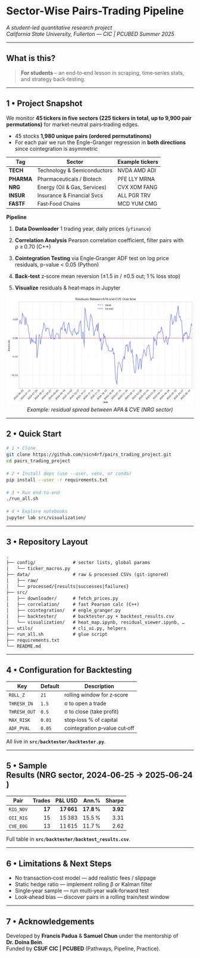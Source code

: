 # Sector-Wise Pairs-Trading Pipeline

*A student-led quantitative research project  
California State University, Fullerton — CIC | PCUBED Summer 2025*

---

## What is this?
> **For students** – an end‑to‑end lesson in scraping, time‑series stats, and strategy back‑testing.  

---

## 1 • Project Snapshot
We monitor **45 tickers in five sectors (225 tickers in total, up to 9,900 pair permutations)** for market‑neutral pairs‑trading edges.
* 45 stocks **1,980 unique pairs (ordered permutatinons)**
* For each pair we run the Engle-Granger regression in **both directions** since cointegration is asymmetric

| Tag | Sector | Example tickers |
|-----|--------|-----------------|
| **TECH**  | Technology & Semiconductors | NVDA AMD ADI |
| **PHARMA**| Pharmaceuticals / Biotech   | PFE LLY MRNA |
| **NRG**   | Energy (Oil & Gas, Services)| CVX XOM FANG |
| **INSUR** | Insurance & Financial Svcs  | ALL PGR TRV |
| **FASTF** | Fast‑Food Chains            | MCD YUM CMG |

**Pipeline**

1.  **Data Downloader** 1 trading year, daily prices (`yfinance`)  

2.  **Correlation Analysis** Pearson correlation coefficient, filter pairs with ρ ≥ 0.70 (C++)  

3.  **Cointegration Testing** via Engle‑Granger ADF test on log price residuals, p-value < 0.05 (Python) 

4.  **Back‑test** z‑score mean reversion (±1.5 in / ±0.5 out; 1 % loss stop)  

5.  **Visualize** residuals & heat‑maps in Jupyter

<p align="center">
  <img src="src/visualization/img/apa_cve_residuals.png" width="640">
  <br><em>Example: residual spread between APA & CVE (NRG sector)</em>
</p>

---

## 2 • Quick Start

```bash
# 1 • Clone
git clone https://github.com/sicn4rf/pairs_trading_project.git
cd pairs_trading_project

# 2 • Install deps (use --user, venv, or conda)
pip install --user -r requirements.txt

# 3 • Run end‑to‑end
./run_all.sh

# 4 • Explore notebooks
jupyter lab src/visualization/
```

---

## 3 • Repository Layout
```text
.
├── config/              # sector lists, global params
│   └── ticker_macros.py
├── data/                # raw & processed CSVs (git‑ignored)
│   ├── raw/
│   └── processed/{results|successes|failures}
├── src/
│   ├── downloader/      # fetch_prices.py
│   ├── correlation/     # fast Pearson calc (C++)
│   ├── cointegration/   # engle_granger.py
│   ├── backtester/      # backtester.py + backtest_results.csv
│   └── visualization/   # heat_map.ipynb, residual_viewer.ipynb, …
├── utils/               # cli_ui.py, helpers
├── run_all.sh           # glue script
├── requirements.txt
└── README.md
```

---

## 4 • Configuration for Backtesting

| Key | Default | Description |
|-----|---------|-------------|
| `ROLL_Z`     | `21`  | rolling window for z‑score |
| `THRESH_IN`  | `1.5` | σ to open a trade |
| `THRESH_OUT` | `0.5` | σ to close (take profit) |
| `MAX_RISK`   | `0.01`| stop‑loss % of capital |
| `ADF_PVAL`   | `0.05`| cointegration p‑value cut‑off |

All live in **`src/backtester/backtester.py`**.

---

## 5 • Sample Results (NRG sector, 2024‑06‑25 → 2025‑06‑24)

| Pair | Trades | P&L USD | Ann.% | Sharpe |
|------|-------:|--------:|------:|-------:|
| `RIG_NOV` | **17** | **17 661** | **17.8 %** | **3.92** |
| `OII_RIG` | 15 | 15 383 | 15.5 % | 3.31 |
| `CVE_EOG` | 13 | 11 615 | 11.7 % | 2.62 |

Full table in **`src/backtester/backtest_results.csv`**.

---

## 6 • Limitations & Next Steps
* No transaction‑cost model — add realistic fees / slippage  
* Static hedge ratio — implement rolling β or Kalman filter  
* Single‑year sample — run multi‑year walk‑forward test  
* Look‑ahead bias — discover pairs in a rolling train/test window  

---

## 7 • Acknowledgements
Developed by **Francis Padua** & **Samuel Chun** under the mentorship of **Dr. Doina Bein**.  
Funded by **CSUF CIC | PCUBED** (Pathways, Pipeline, Practice).
